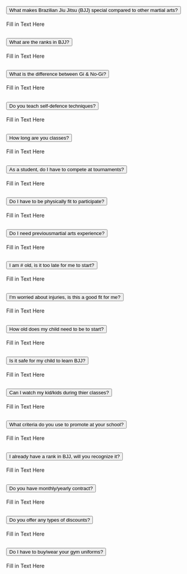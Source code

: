 <div class="accordion" id="accordionExample">
  <div class="accordion-item">
    <h2 class="accordion-header" id="headingOne">
      <button class="accordion-button" type="button" data-bs-toggle="collapse" data-bs-target="#collapseOne" aria-expanded="true" aria-controls="collapseOne">
        What makes Brazilian Jiu Jitsu (BJJ) special compared to other martial arts?
      </button>
    </h2>
    <div id="collapseOne" class="accordion-collapse collapse show" aria-labelledby="headingOne" data-bs-parent="#accordionExample">
      <div class="accordion-body">
        Fill in Text Here
      </div>
    </div>
  </div>
  <div class="accordion-item">
    <h2 class="accordion-header" id="headingTwo">
      <button class="accordion-button collapsed" type="button" data-bs-toggle="collapse" data-bs-target="#collapseTwo" aria-expanded="false" aria-controls="collapseTwo">
        What are the ranks in BJJ?
      </button>
    </h2>
    <div id="collapseTwo" class="accordion-collapse collapse" aria-labelledby="headingTwo" data-bs-parent="#accordionExample">
      <div class="accordion-body">
        Fill in Text Here
      </div>
    </div>
  </div>
  <div class="accordion-item">
    <h2 class="accordion-header" id="headingThree">
      <button class="accordion-button collapsed" type="button" data-bs-toggle="collapse" data-bs-target="#collapseThree" aria-expanded="false" aria-controls="collapseThree">
        What is the difference between Gi & No-Gi?
      </button>
    </h2>
    <div id="collapseThree" class="accordion-collapse collapse" aria-labelledby="headingThree" data-bs-parent="#accordionExample">
      <div class="accordion-body">
        Fill in Text Here
    </div>
  </div>
   <div class="accordion-item">
     <h2 class="accordion-header" id="headingFour">
      <button class="accordion-button collapsed" type="button" data-bs-toggle="collapse" data-bs-target="#collapseFour" aria-expanded="false" aria-controls="collapseFour">
        Do you teach self-defence techniques?
      </button>
    </h2>
    <div id="collapseThree" class="accordion-collapse collapse" aria-labelledby="headingFour" data-bs-parent="#accordionExample">
      <div class="accordion-body">
        Fill in Text Here
      </div>
    </div>
  </div>
  </div>
   <div class="accordion-item">
     <h2 class="accordion-header" id="headingFive">
      <button class="accordion-button collapsed" type="button" data-bs-toggle="collapse" data-bs-target="#collapseFive" aria-expanded="false" aria-controls="collapseFive">
        How long are you classes?
      </button>
    </h2>
    <div id="collapseThree" class="accordion-collapse collapse" aria-labelledby="headingFive" data-bs-parent="#accordionExample">
      <div class="accordion-body">
        Fill in Text Here
      </div>
    </div>
  </div>
  </div>
   <div class="accordion-item">
     <h2 class="accordion-header" id="headingSix">
      <button class="accordion-button collapsed" type="button" data-bs-toggle="collapse" data-bs-target="#collapseSix" aria-expanded="false" aria-controls="collapseSix">
        As a student, do I have to compete at tournaments?
      </button>
    </h2>
    <div id="collapseThree" class="accordion-collapse collapse" aria-labelledby="headingSix" data-bs-parent="#accordionExample">
      <div class="accordion-body">
        Fill in Text Here
      </div>
    </div>
  </div>
    </div>
   <div class="accordion-item">
     <h2 class="accordion-header" id="headingSix">
      <button class="accordion-button collapsed" type="button" data-bs-toggle="collapse" data-bs-target="#collapseSix" aria-expanded="false" aria-controls="collapseSix">
        Do I have to be physically fit to participate?
      </button>
    </h2>
    <div id="collapseThree" class="accordion-collapse collapse" aria-labelledby="headingSix" data-bs-parent="#accordionExample">
      <div class="accordion-body">
        Fill in Text Here
      </div>
    </div>
  </div>
    </div>
   <div class="accordion-item">
     <h2 class="accordion-header" id="headingSix">
      <button class="accordion-button collapsed" type="button" data-bs-toggle="collapse" data-bs-target="#collapseSix" aria-expanded="false" aria-controls="collapseSix">
        Do I need previousmartial arts experience?
      </button>
    </h2>
    <div id="collapseThree" class="accordion-collapse collapse" aria-labelledby="headingSix" data-bs-parent="#accordionExample">
      <div class="accordion-body">
        Fill in Text Here
      </div>
    </div>
  </div>
    </div>
   <div class="accordion-item">
     <h2 class="accordion-header" id="headingSix">
      <button class="accordion-button collapsed" type="button" data-bs-toggle="collapse" data-bs-target="#collapseSix" aria-expanded="false" aria-controls="collapseSix">
        I am # old, is it too late for me to start?
      </button>
    </h2>
    <div id="collapseThree" class="accordion-collapse collapse" aria-labelledby="headingSix" data-bs-parent="#accordionExample">
      <div class="accordion-body">
        Fill in Text Here
      </div>
    </div>
  </div>
    </div>
   <div class="accordion-item">
     <h2 class="accordion-header" id="headingSix">
      <button class="accordion-button collapsed" type="button" data-bs-toggle="collapse" data-bs-target="#collapseSix" aria-expanded="false" aria-controls="collapseSix">
        I'm worried about injuries, is this a good fit for me?
      </button>
    </h2>
    <div id="collapseThree" class="accordion-collapse collapse" aria-labelledby="headingSix" data-bs-parent="#accordionExample">
      <div class="accordion-body">
        Fill in Text Here
      </div>
    </div>
  </div>
    </div>
   <div class="accordion-item">
     <h2 class="accordion-header" id="headingSix">
      <button class="accordion-button collapsed" type="button" data-bs-toggle="collapse" data-bs-target="#collapseSix" aria-expanded="false" aria-controls="collapseSix">
        How old does my child need to be to start?
      </button>
    </h2>
    <div id="collapseThree" class="accordion-collapse collapse" aria-labelledby="headingSix" data-bs-parent="#accordionExample">
      <div class="accordion-body">
        Fill in Text Here
      </div>
    </div>
  </div>
    </div>
   <div class="accordion-item">
     <h2 class="accordion-header" id="headingSix">
      <button class="accordion-button collapsed" type="button" data-bs-toggle="collapse" data-bs-target="#collapseSix" aria-expanded="false" aria-controls="collapseSix">
        Is it safe for my child to learn BJJ?
      </button>
    </h2>
    <div id="collapseThree" class="accordion-collapse collapse" aria-labelledby="headingSix" data-bs-parent="#accordionExample">
      <div class="accordion-body">
        Fill in Text Here
      </div>
    </div>
  </div>
    </div>
   <div class="accordion-item">
     <h2 class="accordion-header" id="headingSix">
      <button class="accordion-button collapsed" type="button" data-bs-toggle="collapse" data-bs-target="#collapseSix" aria-expanded="false" aria-controls="collapseSix">
        Can I watch my kid/kids during thier classes?
      </button>
    </h2>
    <div id="collapseThree" class="accordion-collapse collapse" aria-labelledby="headingSix" data-bs-parent="#accordionExample">
      <div class="accordion-body">
        Fill in Text Here
      </div>
    </div>
  </div>
    </div>
   <div class="accordion-item">
     <h2 class="accordion-header" id="headingSix">
      <button class="accordion-button collapsed" type="button" data-bs-toggle="collapse" data-bs-target="#collapseSix" aria-expanded="false" aria-controls="collapseSix">
        What criteria do you use to promote at your school?
      </button>
    </h2>
    <div id="collapseThree" class="accordion-collapse collapse" aria-labelledby="headingSix" data-bs-parent="#accordionExample">
      <div class="accordion-body">
        Fill in Text Here
      </div>
    </div>
  </div>
    </div>
   <div class="accordion-item">
     <h2 class="accordion-header" id="headingSix">
      <button class="accordion-button collapsed" type="button" data-bs-toggle="collapse" data-bs-target="#collapseSix" aria-expanded="false" aria-controls="collapseSix">
        I already have a rank in BJJ, will you recognize it?
      </button>
    </h2>
    <div id="collapseThree" class="accordion-collapse collapse" aria-labelledby="headingSix" data-bs-parent="#accordionExample">
      <div class="accordion-body">
        Fill in Text Here
      </div>
    </div>
  </div>
    </div>
   <div class="accordion-item">
     <h2 class="accordion-header" id="headingSix">
      <button class="accordion-button collapsed" type="button" data-bs-toggle="collapse" data-bs-target="#collapseSix" aria-expanded="false" aria-controls="collapseSix">
        Do you have monthly/yearly contract?
      </button>
    </h2>
    <div id="collapseThree" class="accordion-collapse collapse" aria-labelledby="headingSix" data-bs-parent="#accordionExample">
      <div class="accordion-body">
        Fill in Text Here
      </div>
    </div>
  </div>
    </div>
   <div class="accordion-item">
     <h2 class="accordion-header" id="headingSix">
      <button class="accordion-button collapsed" type="button" data-bs-toggle="collapse" data-bs-target="#collapseSix" aria-expanded="false" aria-controls="collapseSix">
        Do you offer any types of discounts?
      </button>
    </h2>
    <div id="collapseThree" class="accordion-collapse collapse" aria-labelledby="headingSix" data-bs-parent="#accordionExample">
      <div class="accordion-body">
        Fill in Text Here
      </div>
    </div>
  </div>
    </div>
   <div class="accordion-item">
     <h2 class="accordion-header" id="headingSix">
      <button class="accordion-button collapsed" type="button" data-bs-toggle="collapse" data-bs-target="#collapseSix" aria-expanded="false" aria-controls="collapseSix">
        Do I have to buy/wear your gym uniforms?
      </button>
    </h2>
    <div id="collapseThree" class="accordion-collapse collapse" aria-labelledby="headingSix" data-bs-parent="#accordionExample">
      <div class="accordion-body">
        Fill in Text Here
      </div>
    </div>
  </div>
</div> 
